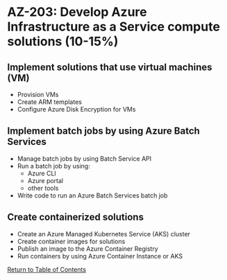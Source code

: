 # AZ-203: Develop Azure Infrastructure as a Service compute solutions (10-15%)
## Implement solutions that use virtual machines (VM)
- Provision VMs
- Create ARM templates
- Configure Azure Disk Encryption for VMs

## Implement batch jobs by using Azure Batch Services
- Manage batch jobs by using Batch Service API
- Run a batch job by using:
    - Azure CLI
    - Azure portal
    - other tools
- Write code to run an Azure Batch Services batch job

## Create containerized solutions
- Create an Azure Managed Kubernetes Service (AKS) cluster
- Create container images for solutions
- Publish an image to the Azure Container Registry
- Run containers by using Azure Container Instance or AKS

[Return to Table of Contents](README.md)